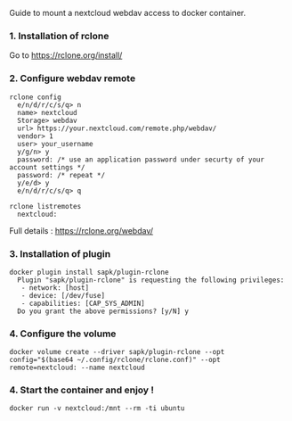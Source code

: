Guide to mount a nextcloud webdav access to docker container.

### 1. Installation of rclone 
Go to https://rclone.org/install/


### 2. Configure webdav remote
```
rclone config
  e/n/d/r/c/s/q> n
  name> nextcloud
  Storage> webdav
  url> https://your.nextcloud.com/remote.php/webdav/
  vendor> 1
  user> your_username
  y/g/n> y
  password: /* use an application password under securty of your account settings */
  password: /* repeat */
  y/e/d> y
  e/n/d/r/c/s/q> q

rclone listremotes
  nextcloud:
```
Full details : https://rclone.org/webdav/


### 3. Installation of plugin
```
docker plugin install sapk/plugin-rclone
  Plugin "sapk/plugin-rclone" is requesting the following privileges:
   - network: [host]
   - device: [/dev/fuse]
   - capabilities: [CAP_SYS_ADMIN]
  Do you grant the above permissions? [y/N] y   
```

### 4. Configure the volume
```
docker volume create --driver sapk/plugin-rclone --opt config="$(base64 ~/.config/rclone/rclone.conf)" --opt remote=nextcloud: --name nextcloud
```

### 4. Start the container and enjoy !
```
docker run -v nextcloud:/mnt --rm -ti ubuntu
```


